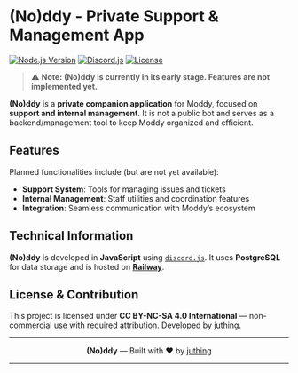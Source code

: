 
# (No)ddy - Private Support & Management App

[![Node.js Version](https://img.shields.io/badge/node.js-18+-green.svg)](https://nodejs.org)
[![Discord.js](https://img.shields.io/badge/discord.js-14+-blue.svg)](https://github.com/discordjs/discord.js)
[![License](https://img.shields.io/badge/license-CC%20BY--NC--SA%204.0-lightgrey.svg)](https://creativecommons.org/licenses/by-nc-sa/4.0/)

> ⚠️ **Note: (No)ddy is currently in its early stage. Features are not implemented yet.**

**(No)ddy** is a **private companion application** for Moddy, focused on **support and internal management**.
It is not a public bot and serves as a backend/management tool to keep Moddy organized and efficient.

## Features

Planned functionalities include (but are not yet available):

* **Support System**: Tools for managing issues and tickets
* **Internal Management**: Staff utilities and coordination features
* **Integration**: Seamless communication with Moddy’s ecosystem

## Technical Information

**(No)ddy** is developed in **JavaScript** using [`discord.js`](https://github.com/discordjs/discord.js).
It uses **PostgreSQL** for data storage and is hosted on [**Railway**](https://railway.com/).

## License & Contribution

This project is licensed under **CC BY-NC-SA 4.0 International** — non-commercial use with required attribution.
Developed by [juthing](https://github.com/juthing).

---

<div align="center">
  <strong>(No)ddy</strong> — Built with ❤️ by <a href="https://github.com/juthing">juthing</a>
</div>

---

